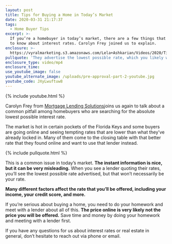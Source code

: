 ```yaml
---
layout: post
title: Tips for Buying a Home in Today’s Market
date: 2020-03-31 21:17:37
tags:
  - Home Buyer Tips
excerpt: >-
  If you’re a homebuyer in today’s market, there are a few things that you need
  to know about interest rates. Carolyn Frey joined us to explain.
enclosure: >-
  https://vyralmarketing.s3.amazonaws.com/Lela+Ashkarian/Videos/2020/Tips+for+Buying+a+Home+in+Todays+Market.mp4
pullquote: 'They advertise the lowest possible rate, which you likely won’t qualify for.'
enclosure_type: video/mp4
enclosure_time:
use_youtube_image: false
youtube_alternate_image: /uploads/pre-approval-part-2-youtube.jpg
youtube_code: JXyLwuftuw8
---
```


{% include youtube.html %}

Carolyn Frey from [Mortgage Lending Solutions](http://mortgagelendingsolutions.com)joins us again to talk about a common pitfall among homebuyers who are searching for the absolute lowest possible interest rate.

The market is hot in certain pockets of the Florida Keys and some buyers are going online and seeing tempting rates that are lower than what they’ve already locked in. Many of them come to the closing table with that better rate that they found online and want to use that lender instead.

{% include pullquote.html %}

This is a common issue in today’s market. **The instant information is nice, but it can be very misleading.** When you see a lender quoting their rates, you’ll see the lowest possible rate advertised, but that won’t necessarily be your rate.&nbsp;

**Many different factors affect the rate that you’ll be offered, including your income, your credit score, and more.**&nbsp;

If you’re serious about buying a home, you need to do your homework and meet with a lender about all of this. **The price online is very likely not the price you will be offered.** Save time and money by doing your homework and meeting with a lender first.

If you have any questions for us about interest rates or real estate in general, don’t hesitate to reach out via phone or email.